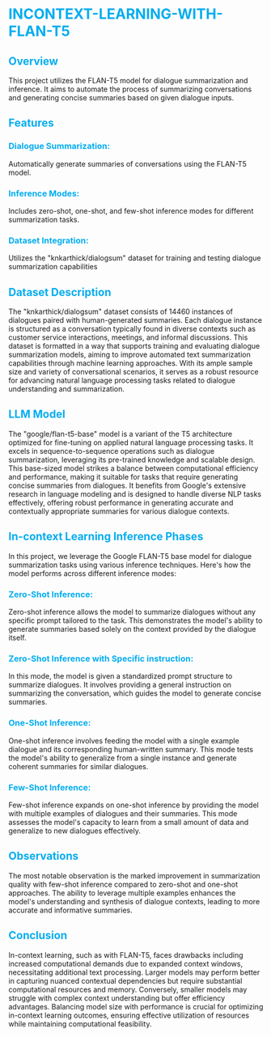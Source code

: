 
# <span style="color:#00ADEF;">INCONTEXT-LEARNING-WITH-FLAN-T5</span>
## <span style="color:#00ADEF;">Overview</span>

  This project utilizes the FLAN-T5 model for dialogue summarization and inference. It aims to automate the process of summarizing conversations and generating concise summaries based on given dialogue inputs.
## <span style="color:#00ADEF;">Features</span>
  ### <span style="color:#00ADEF;">Dialogue Summarization:</span>
 Automatically generate summaries of conversations using the FLAN-T5 model.
  ### <span style="color:#00ADEF;">Inference Modes:</span>
 Includes zero-shot, one-shot, and few-shot inference modes for different summarization tasks.
  ### <span style="color:#00ADEF;">Dataset Integration:</span>
 Utilizes the "knkarthick/dialogsum" dataset for training and testing dialogue summarization capabilities
## <span style="color:#00ADEF;">Dataset Description</span>
  The "knkarthick/dialogsum" dataset consists of 14460 instances of dialogues paired with human-generated summaries. Each dialogue instance is structured as a conversation typically found in diverse contexts such as customer service interactions, meetings, and informal discussions. This dataset is formatted in a way that supports training and evaluating dialogue summarization models, aiming to improve automated text summarization capabilities through machine learning approaches. With its ample sample size and variety of conversational scenarios, it serves as a robust resource for advancing natural language processing tasks related to dialogue understanding and summarization.
## <span style="color:#00ADEF;">LLM Model</span>
  The "google/flan-t5-base" model is a variant of the T5 architecture optimized for fine-tuning on applied natural language processing tasks. It excels in sequence-to-sequence operations such as dialogue summarization, leveraging its pre-trained knowledge and scalable design. This base-sized model strikes a balance between computational efficiency and performance, making it suitable for tasks that require generating concise summaries from dialogues. It benefits from Google's extensive research in language modeling and is designed to handle diverse NLP tasks effectively, offering robust performance in generating accurate and contextually appropriate summaries for various dialogue contexts.
## <span style="color:#00ADEF;">In-context Learning Inference Phases</span>
  In this project, we leverage the Google FLAN-T5 base model for dialogue summarization tasks using various inference techniques. Here's how the model performs across different inference modes:
  ### <span style="color:#00ADEF;">Zero-Shot Inference:</span>
 Zero-shot inference allows the model to summarize dialogues without any specific prompt tailored to the task. This demonstrates the model's ability to generate summaries based solely on the context provided by the dialogue itself.
  ### <span style="color:#00ADEF;">Zero-Shot Inference with Specific instruction:</span>
 In this mode, the model is given a standardized prompt structure to summarize dialogues. It involves providing a general instruction on summarizing the conversation, which guides the model to generate concise summaries.
  ### <span style="color:#00ADEF;">One-Shot Inference:</span>
 One-shot inference involves feeding the model with a single example dialogue and its corresponding human-written summary. This mode tests the model's ability to generalize from a single instance and generate coherent summaries for similar dialogues.
  ### <span style="color:#00ADEF;">Few-Shot Inference:</span>
 Few-shot inference expands on one-shot inference by providing the model with multiple examples of dialogues and their summaries. This mode assesses the model's capacity to learn from a small amount of data and generalize to new dialogues effectively.
## <span style="color:#00ADEF;">Observations</span>
  The most notable observation is the marked improvement in summarization quality with few-shot inference compared to zero-shot and one-shot approaches. The ability to leverage multiple examples enhances the model's understanding and synthesis of dialogue contexts, leading to more accurate and informative summaries.
## <span style="color:#00ADEF;">Conclusion</span>
  In-context learning, such as with FLAN-T5, faces drawbacks including increased computational demands due to expanded context windows, necessitating additional text processing. Larger models may perform better in capturing nuanced contextual dependencies but require substantial computational resources and memory. Conversely, smaller models may struggle with complex context understanding but offer efficiency advantages. Balancing model size with performance is crucial for optimizing in-context learning outcomes, ensuring effective utilization of resources while maintaining computational feasibility.
